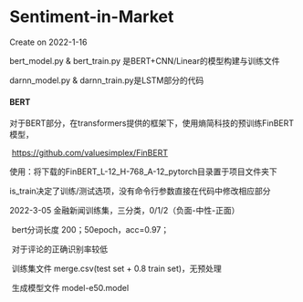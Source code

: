 # Sentiment-in-Market
Create on 2022-1-16

bert_model.py & bert_train.py 是BERT+CNN/Linear的模型构建与训练文件

darnn_model.py & darnn_train.py是LSTM部分的代码

#### BERT

对于BERT部分，在transformers提供的框架下，使用熵简科技的预训练FinBERT模型，

​	https://github.com/valuesimplex/FinBERT

​	使用：将下载的FinBERT_L-12_H-768_A-12_pytorch目录置于项目文件夹下

​				is_train决定了训练/测试选项，没有命令行参数直接在代码中修改相应部分

2022-3-05 金融新闻训练集，三分类，0/1/2（负面-中性-正面）

​					bert分词长度 200；50epoch，acc=0.97；

​					对于评论的正确识别率较低				

​	训练集文件 merge.csv(test set + 0.8 train set)，无预处理	   

​	生成模型文件 model-e50.model
